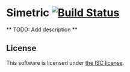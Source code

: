 # Simetric [![Build Status](https://travis-ci.org/lexmag/simetric.svg)](https://travis-ci.org/lexmag/simetric)

** TODO: Add description **

## License

This software is licensed under [the ISC license](LICENSE).
